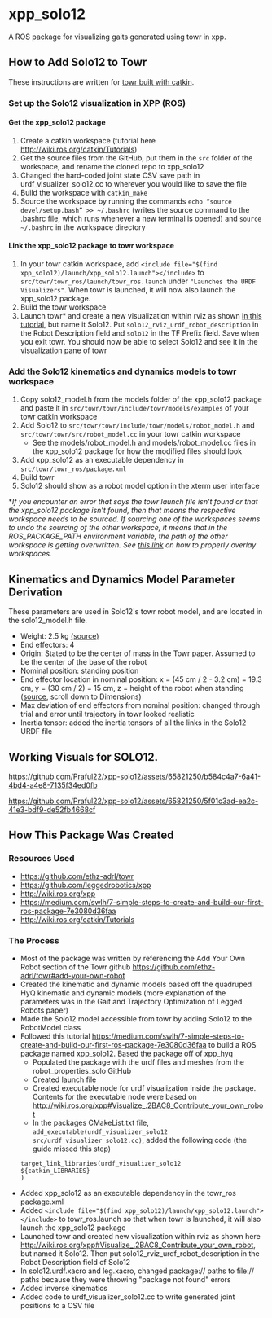 # xpp_solo12
A ROS package for visualizing gaits generated using towr in xpp.

## How to Add Solo12 to Towr
These instructions are written for [towr built with catkin](https://github.com/ethz-adrl/towr#-building-with-catkin).

### Set up the Solo12 visualization in XPP (ROS)
#### Get the xpp_solo12 package
1. Create a catkin workspace (tutorial here http://wiki.ros.org/catkin/Tutorials)
2. Get the source files from the GitHub, put them in the `src` folder of the workspace, and rename the cloned repo to xpp_solo12
3. Changed the hard-coded joint state CSV save path in urdf_visualizer_solo12.cc to wherever you would like to save the file
4. Build the workspace with `catkin_make`
5. Source the workspace by running the commands 
`echo “source devel/setup.bash” >> ~/.bashrc` (writes the source command to the .bashrc file, which runs whenever a new terminal is opened) and `source ~/.bashrc` in the workspace directory

#### Link the xpp_solo12 package to towr workspace
1. In your towr catkin workspace, add `<include file="$(find xpp_solo12)/launch/xpp_solo12.launch"></include>` to `src/towr/towr_ros/launch/towr_ros.launch` under `"Launches the URDF Visualizers"`. When towr is launched, it will now also launch the xpp_solo12 package.
2. Build the towr workspace
3. Launch towr* and create a new visualization within rviz as shown [in this tutorial](http://wiki.ros.org/xpp#Visualize_.2BAC8_Contribute_your_own_robot), but name it Solo12. Put `solo12_rviz_urdf_robot_description` in the Robot Description field and `solo12` in the TF Prefix field. Save when you exit towr. You should now be able to select Solo12 and see it in the visualization pane of towr

### Add the Solo12 kinematics and dynamics models to towr workspace
1. Copy solo12_model.h from the models folder of the xpp_solo12 package and paste it in `src/towr/towr/include/towr/models/examples` of your towr catkin workspace
2. Add Solo12 to `src/towr/towr/include/towr/models/robot_model.h` and `src/towr/towr/src/robot_model.cc` in your towr catkin workspace
    * See the models/robot_model.h and models/robot_model.cc files in the xpp_solo12 package for how the modified files should look
3. Add xpp_solo12 as an executable dependency in `src/towr/towr_ros/package.xml`
4. Build towr
5. Solo12 should show as a robot model option in the xterm user interface

**If you encounter an error that says the towr launch file isn’t found or that the xpp_solo12 package isn’t found, then that means the respective workspace needs to be sourced. If sourcing one of the workspaces seems to undo the sourcing of the other workspace, it means that in the ROS_PACKAGE_PATH environment variable, the path of the other workspace is getting overwritten. See [this link](https://www.theconstructsim.com/overlaying-ros-workspaces/) on how to properly overlay workspaces.*

## Kinematics and Dynamics Model Parameter Derivation
These parameters are used in Solo12's towr robot model, and are located in the solo12_model.h file.

* Weight: 2.5 kg [(source)](https://github.com/open-dynamic-robot-initiative/open_robot_actuator_hardware/blob/master/mechanics/quadruped_robot_12dof_v1/README.md#quadruped-robot-12dof-v1)
* End effectors: 4
* Origin: Stated to be the center of mass in the Towr paper. Assumed to be the center of the base of the robot
* Nominal position: standing position
* End effector location in nominal position: x = (45 cm / 2 - 3.2 cm) = 19.3 cm, y = (30 cm / 2) = 15 cm, z = height of the robot when standing ([source](https://github.com/open-dynamic-robot-initiative/open_robot_actuator_hardware/blob/master/mechanics/quadruped_robot_12dof_v1/README.md#dimensions), scroll down to Dimensions)
* Max deviation of end effectors from nominal position: changed through trial and error until trajectory in towr looked realistic
* Inertia tensor: added the inertia tensors of all the links in the Solo12 URDF file

## Working Visuals for SOLO12.

https://github.com/Praful22/xpp-solo12/assets/65821250/b584c4a7-6a41-4bd4-a4e8-7135f34ed0fb

https://github.com/Praful22/xpp-solo12/assets/65821250/5f01c3ad-ea2c-41e3-bdf9-de52fb4668cf



## How This Package Was Created
### Resources Used
* https://github.com/ethz-adrl/towr 
* https://github.com/leggedrobotics/xpp 
* http://wiki.ros.org/xpp 
* https://medium.com/swlh/7-simple-steps-to-create-and-build-our-first-ros-package-7e3080d36faa 
* http://wiki.ros.org/catkin/Tutorials

### The Process
* Most of the package was written by referencing the Add Your Own Robot section of the Towr github https://github.com/ethz-adrl/towr#add-your-own-robot 
* Created the kinematic and dynamic models based off the quadruped HyQ kinematic and dynamic models (more explanation of the parameters was in the Gait and Trajectory Optimization of Legged Robots paper)
* Made the Solo12 model accessible from towr by adding Solo12 to the RobotModel class 
* Followed this tutorial https://medium.com/swlh/7-simple-steps-to-create-and-build-our-first-ros-package-7e3080d36faa to build a ROS package named xpp_solo12. Based the package off of xpp_hyq
    * Populated the package with the urdf files and meshes from the robot_properties_solo GitHub
    * Created launch file
    * Created executable node for urdf visualization inside the package. Contents for the executable node were based on http://wiki.ros.org/xpp#Visualize_.2BAC8_Contribute_your_own_robot
    * In the packages CMakeList.txt file, `add_executable(urdf_visualizer_solo12 src/urdf_visualizer_solo12.cc)`, added the following code (the guide missed this step)
    ```
    target_link_libraries(urdf_visualizer_solo12
    ${catkin_LIBRARIES}
    )
    ```
* Added xpp_solo12 as an executable dependency in the towr_ros package.xml
* Added `<include file="$(find xpp_solo12)/launch/xpp_solo12.launch"></include>` to towr_ros.launch so that when towr is launched, it will also launch the xpp_solo12 package
* Launched towr and created new visualization within rviz as shown here http://wiki.ros.org/xpp#Visualize_.2BAC8_Contribute_your_own_robot, but named it Solo12. Then put solo12_rviz_urdf_robot_description in the Robot Description field of Solo12
* In solo12.urdf.xacro and leg.xacro, changed package:// paths to file:// paths because they were throwing "package not found" errors
* Added inverse kinematics
* Added code to urdf_visualizer_solo12.cc to write generated joint positions to a CSV file
